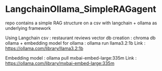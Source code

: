 # LangchainOllama_SimpleRAGagent
repo contains a simple RAG structure on a csv with langchain + ollama as underlying framework


Using Langchain 
csv : restaurant reviews
vector db creation : chroma db
ollama + embedding model
for ollama :  ollama run llama3.2:1b
Link : https://ollama.com/library/llama3.2:1b

Embedding model : ollama pull mxbai-embed-large:335m
Link : https://ollama.com/library/mxbai-embed-large:335m